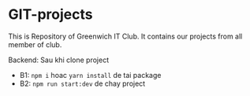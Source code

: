 # GIT-projects
This is Repository of Greenwich IT Club. It contains our projects from all member of club.

Backend: 
Sau khi clone project

- B1: `npm i` hoac `yarn install` de tai package
- B2: `npm run start:dev` de chay project
